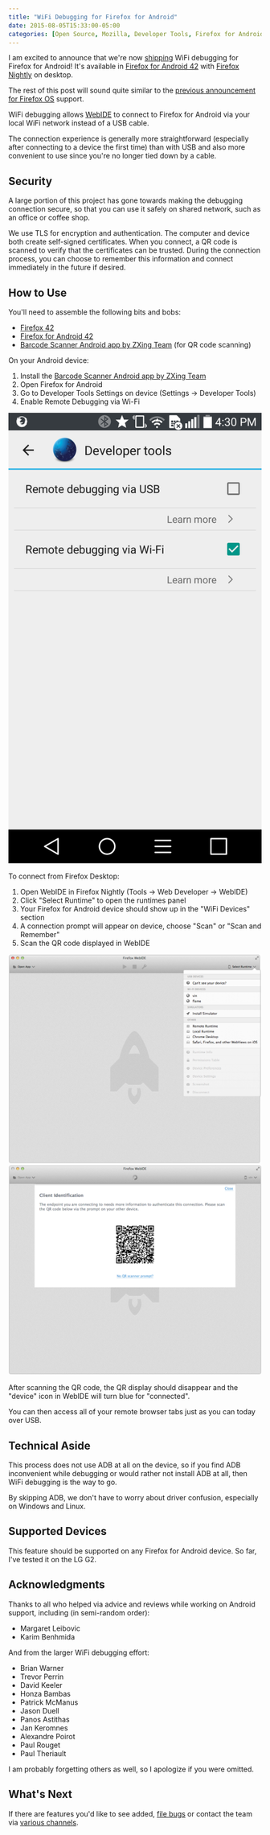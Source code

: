 ```yaml
---
title: "WiFi Debugging for Firefox for Android"
date: 2015-08-05T15:33:00-05:00
categories: [Open Source, Mozilla, Developer Tools, Firefox for Android]
---
```


I am excited to announce that we're now [shipping][impl] WiFi debugging for
Firefox for Android!  It's available in [Firefox for Android 42][fennec-nightly]
with [Firefox Nightly][desktop-nightly] on desktop.

The rest of this post will sound quite similar to the [previous announcement for
Firefox OS][fxos-post] support.

WiFi debugging allows [WebIDE][webide] to connect to Firefox for Android via
your local WiFi network instead of a USB cable.

The connection experience is generally more straightforward (especially after
connecting to a device the first time) than with USB and also more convenient to
use since you're no longer tied down by a cable.

## Security

A large portion of this project has gone towards making the debugging
connection secure, so that you can use it safely on shared network, such as an
office or coffee shop.

We use TLS for encryption and authentication.  The computer and device both
create self-signed certificates.  When you connect, a QR code is scanned to
verify that the certificates can be trusted.  During the connection process, you
can choose to remember this information and connect immediately in the future if
desired.

## How to Use

You'll need to assemble the following bits and bobs:

* [Firefox 42][desktop-nightly]
* [Firefox for Android 42][fennec-nightly]
* [Barcode Scanner Android app by ZXing Team][qr-reader] (for QR code scanning)

On your Android device:

1. Install the [Barcode Scanner Android app by ZXing Team][qr-reader]
2. Open Firefox for Android
3. Go to Developer Tools Settings on device (Settings -> Developer Tools)
4. Enable Remote Debugging via Wi-Fi

![Firefox for Android WiFi Debugging Options][fennec-wifi-opts]

To connect from Firefox Desktop:

1. Open WebIDE in Firefox Nightly (Tools -> Web Developer -> WebIDE)
2. Click "Select Runtime" to open the runtimes panel
3. Your Firefox for Android device should show up in the "WiFi Devices" section
4. A connection prompt will appear on device, choose "Scan" or "Scan and Remember"
5. Scan the QR code displayed in WebIDE

![WebIDE WiFi Runtimes][webide-wifi-runtime]
![WebIDE Displays the QR Code][webide-qr-code]

After scanning the QR code, the QR display should disappear and the "device"
icon in WebIDE will turn blue for "connected".

You can then access all of your remote browser tabs just as you can today over
USB.

## Technical Aside

This process does not use ADB at all on the device, so if you find ADB
inconvenient while debugging or would rather not install ADB at all, then
WiFi debugging is the way to go.  

By skipping ADB, we don't have to worry about driver confusion, especially on
Windows and Linux.

## Supported Devices

This feature should be supported on any Firefox for Android device.  So far,
I've tested it on the LG G2.

## Acknowledgments



Thanks to all who helped via advice and reviews while working on Android support,
including (in semi-random order):

* Margaret Leibovic
* Karim Benhmida

And from the larger WiFi debugging effort:

* Brian Warner
* Trevor Perrin
* David Keeler
* Honza Bambas
* Patrick McManus
* Jason Duell
* Panos Astithas
* Jan Keromnes
* Alexandre Poirot
* Paul Rouget
* Paul Theriault

I am probably forgetting others as well, so I apologize if you were omitted.  

## What's Next

If there are features you'd like to see added, [file bugs][bugs] or contact the
team via [various channels][involved].

[impl]: https://bugzil.la/1180996
[fxos-post]: /blog/2015/03/25/wifi-debug-fxos/

[bugs]: https://bugzilla.mozilla.org/enter_bug.cgi?product=Firefox&component=Developer%20Tools%3A%20WebIDE
[involved]: https://wiki.mozilla.org/DevTools/GetInvolved#Communication

[fennec-wifi-opts]: /images/posts/fennec-wifi-opts.png
[webide-wifi-runtime]: /images/posts/webide-wifi-runtime.png
[webide-qr-code]: /images/posts/webide-qr-code.png

[fennec-nightly]: https://nightly.mozilla.org/
[desktop-nightly]: https://nightly.mozilla.org/
[qr-reader]: https://play.google.com/store/apps/details?id=com.google.zxing.client.android
[webide]: https://developer.mozilla.org/docs/Tools/WebIDE
